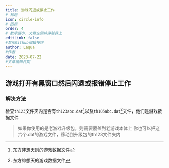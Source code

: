 ```yaml
---
title: 游戏闪退或停止工作
# 标题
icon: circle-info
# 图标
order: 4
# 数字越小，文章左侧排序越靠上
editLink: false
#禁用Github编辑按钮
author: Laqua
#作者
date: 2023-07-22
#文章编辑日期
---
```



## **游戏打开有黑窗口然后闪退或报错停止工作**

### **解决方法**

检查```th123```文件夹内是否有```th123abc.dat```[^first]以及```th105abc.dat```[^second]文件，他们是游戏数据文件

>如果你使用的是老游戏升级包，则需要覆盖到老游戏本体上
>你也可以把这六个.dat的游戏文件，移动到升级包的th123文件夹内



[^first]:东方非想天则的游戏数据文件

[^second]:东方绯想天的游戏数据文件


